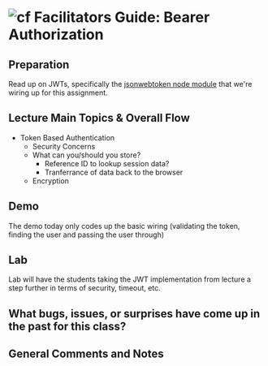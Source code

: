 ![cf](http://i.imgur.com/7v5ASc8.png) Facilitators Guide: Bearer Authorization
==============================================================================

## Preparation
Read up on JWTs, specifically the [jsonwebtoken node module](https://www.npmjs.com/package/jsonwebtoken) that we're wiring up for this assignment.

## Lecture Main Topics & Overall Flow
* Token Based Authentication
  * Security Concerns
  * What can you/should you store?
    * Reference ID to lookup session data?
    * Tranferrance of data back to the browser
  * Encryption

## Demo
The demo today only codes up the basic wiring (validating the token, finding the user and passing the user through) 


## Lab
Lab will have the students taking the JWT implementation from lecture a step further in terms of security, timeout, etc.  


## What bugs, issues, or surprises have come up in the past for this class?

## General Comments and Notes


